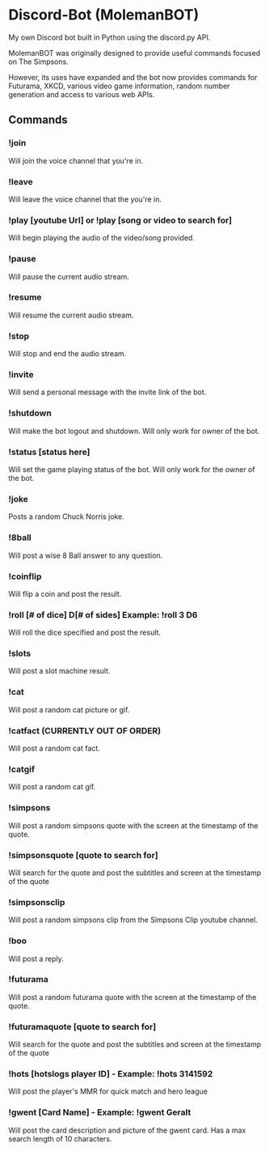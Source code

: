 # Discord-Bot (MolemanBOT)
My own Discord bot built in Python using the discord.py API.

MolemanBOT was originally designed to provide useful commands focused on The Simpsons.

However, its uses have expanded and the bot now provides commands for Futurama, XKCD, various video game information,
random number generation and access to various web APIs.

 

## Commands
### !join

Will join the voice channel that you're in.

### !leave

Will leave the voice channel that the you're in.

### !play [youtube Url] or !play [song or video to search for]

Will begin playing the audio of the video/song provided.

### !pause

Will pause the current audio stream.

### !resume

Will resume the current audio stream.

### !stop

Will stop and end the audio stream.

### !invite

Will send a personal message with the invite link of the bot.

### !shutdown

Will make the bot logout and shutdown. Will only work for owner of the bot.

### !status [status here]

Will set the game playing status of the bot. Will only work for the owner of the bot.

### !joke

Posts a random Chuck Norris joke.

### !8ball

Will post a wise 8 Ball answer to any question.

### !coinflip

Will flip a coin and post the result.

### !roll [# of dice] D[# of sides] Example: !roll 3 D6

Will roll the dice specified and post the result.

### !slots

Will post a slot machine result.

### !cat

Will post a random cat picture or gif.

### !catfact (CURRENTLY OUT OF ORDER)

Will post a random cat fact.

### !catgif

Will post a random cat gif.

### !simpsons

Will post a random simpsons quote with the screen at the timestamp of the quote.

### !simpsonsquote [quote to search for]

Will search for the quote and post the subtitles and screen at the timestamp of the quote

### !simpsonsclip

Will post a random simpsons clip from the Simpsons Clip youtube channel.

### !boo

Will post a reply.

### !futurama

Will post a random futurama quote with the screen at the timestamp of the quote.

### !futuramaquote [quote to search for]

Will search for the quote and post the subtitles and screen at the timestamp of the quote

### !hots [hotslogs player ID] - Example: !hots 3141592

Will post the player's MMR for quick match and hero league

### !gwent [Card Name] - Example: !gwent Geralt

Will post the card description and picture of the gwent card. Has a max search length of 10 characters.
